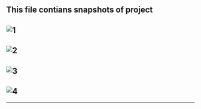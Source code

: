 This file contians snapshots of project
-----------------------------------------------------------------------------------------------------------
![1](https://user-images.githubusercontent.com/71403848/218309572-9b74d049-3c66-4a76-887a-a2c195d65cfa.png)
-----------------------------------------------------------------------------------------------------------
![2](https://user-images.githubusercontent.com/71403848/218309610-30f298bb-b461-4ecf-9dc7-3ba7828f500d.png)
-----------------------------------------------------------------------------------------------------------
![3](https://user-images.githubusercontent.com/71403848/218309615-ab29b006-b15c-444e-9866-8c7b0923213e.png)
-----------------------------------------------------------------------------------------------------------
![4](https://user-images.githubusercontent.com/71403848/218309617-7c1f9723-22bb-4ff7-a459-743a45aaacff.png)
-----------------------------------------------------------------------------------------------------------
-----------------------------------------------------------------------------------------------------------
